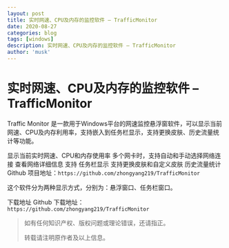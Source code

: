 ```yaml
---
layout: post
title: 实时网速、CPU及内存的监控软件 – TrafficMonitor
date: 2020-08-27
categories: blog
tags: [windows]
description: 实时网速、CPU及内存的监控软件 – TrafficMonitor
author: 'musk'
---
```

# 实时网速、CPU及内存的监控软件 – TrafficMonitor
Traffic Monitor 是一款用于Windows平台的网速监控悬浮窗软件，可以显示当前网速、CPU及内存利用率，支持嵌入到任务栏显示，支持更换皮肤、历史流量统计等功能。

显示当前实时网速、CPU和内存使用率
多个网卡时，支持自动和手动选择网络连接
查看网络详细信息
支持 任务栏显示
支持更换皮肤和自定义皮肤
历史流量统计
Github 项目地址：`https://github.com/zhongyang219/TrafficMonitor`

这个软件分为两种显示方式，分别为：悬浮窗口、任务栏窗口。

下载地址
Github 下载地址：`https://github.com/zhongyang219/TrafficMonitor`
> 如有任何知识产权、版权问题或理论错误，还请指正。
>
> 转载请注明原作者及以上信息。